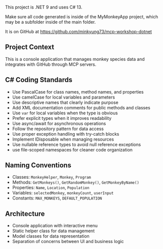 This project is .NET 9 and uses C# 13.

Make sure all code generated is inside of the MyMonkeyApp project, which may be a subfolder inside of the main folder.

It is on GitHub at https://github.com/minkyung73/mcp-workshop-dotnet

## Project Context
This is a console application that manages monkey species data and integrates with GitHub through MCP servers.

## C# Coding Standards
- Use PascalCase for class names, method names, and properties
- Use camelCase for local variables and parameters
- Use descriptive names that clearly indicate purpose
- Add XML documentation comments for public methods and classes
- Use `var` for local variables when the type is obvious
- Prefer explicit types when it improves readability
- Use async/await for asynchronous operations
- Follow the repository pattern for data access
- Use proper exception handling with try-catch blocks
- Implement IDisposable when managing resources
- Use nullable reference types to avoid null reference exceptions
- use file-scoped namespaces for cleaner code organization

## Naming Conventions
- Classes: `MonkeyHelper`, `Monkey`, `Program`
- Methods: `GetMonkeys()`, `GetRandomMonkey()`, `GetMonkeyByName()`
- Properties: `Name`, `Location`, `Population`
- Variables: `selectedMonkey`, `monkeyCount`, `userInput`
- Constants: `MAX_MONKEYS`, `DEFAULT_POPULATION`

## Architecture
- Console application with interactive menu
- Static helper class for data management
- Model classes for data representation
- Separation of concerns between UI and business logic